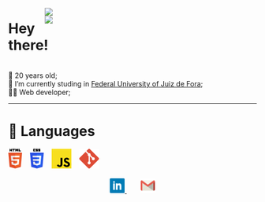 <div align="right">

<p>
<img align="right" width="430px" src="https://github-readme-stats.vercel.app/api/top-langs/?username=viniciuscorbelli&hide=jupyternotebook&layout=compact&theme=dark&hide_border=true">
</p>
<p>
<img align="right" width="430px" src="https://github-readme-stats.vercel.app/api?username=ViniciusCorbelli&show_icons=true&layout=compact&theme=dark&hide_border=true">
</p>

</div>

# Hey there!
<br>
🎂 20 years old;
<br>
📜 I’m currently studing in <a href="https://www2.ufjf.br/ufjf/" target="_blank">Federal University of Juiz de Fora</a>;
<br>
👨‍💻 Web developer;

---

# 🔨 Languages

<div align="left">
<img height="40" alt="HTML5" src="./public/techs/html5.svg" title="HTML5"/> 
&nbsp;&nbsp; 
<img height="40" alt="CSS3" src="./public/techs/css3.svg" title="CSS3"/> 
&nbsp;&nbsp; 
<img height="40" alt="JavaScript" src="./public/techs/javascript.svg" title="JavaScript"/> 
&nbsp;&nbsp; 
<img height="40" alt="Git" src="./public/techs/git.svg" title="Git"/>
</div>

<br>

<div align="center">
<a href="https://www.linkedin.com/in/vin%C3%ADcius-de-oliveira-corbelli-804a5320b/" target="_blank">
<img height="30" alt="LinkedIn" src="./public/linkedin.svg"/>
</a>
&nbsp;&nbsp;&nbsp;&nbsp;&nbsp;&nbsp;
<a target="_blank" href="mailto:v.corbelli71@gmail.com" target="_blank">
    <img alt="Email" height="30" src="./public/gmail.svg"/>
</a>
</div>
